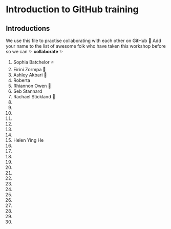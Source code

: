 # Introduction to GitHub training

## Introductions

We use this file to practise collaborating with each other on GitHub :tada: Add your name to the list of awesome folk who have taken this workshop before so we can :sparkles: **collaborate** :sparkles:

1. Sophia Batchelor :star:
2. Eirini Zormpa 🌻
3. Ashley Akbari 🚀
4. Roberta 
5. Rhiannon Owen :cherry_blossom:
6. Seb Stannard 
7. Rachael Stickland 🍂
8.
9.
10.
11.
12.
13.
14.
15. Helen Ying He
16. 
17. 
18. 
19. 
20. 
21. 
22.
23. 
24. 
25. 
26. 
27. 
28. 
29. 
30. 
